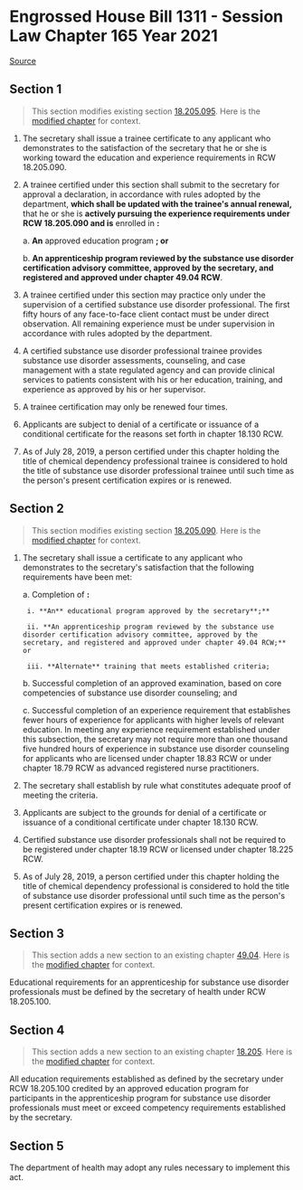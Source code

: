 # Engrossed House Bill 1311 - Session Law Chapter 165 Year 2021

[Source](http://lawfilesext.leg.wa.gov/biennium/2021-22/Xml/Bills/Session%20Laws/House/1311.SL.xml)
## Section 1
> This section modifies existing section [18.205.095](/rcw/18_businesses_and_professions/18.205_substance_use_disorder_professionals.md). Here is the [modified chapter](rcw/18_businesses_and_professions/18.205_substance_use_disorder_professionals.md) for context.

1. The secretary shall issue a trainee certificate to any applicant who demonstrates to the satisfaction of the secretary that he or she is working toward the education and experience requirements in RCW 18.205.090.

2. A trainee certified under this section shall submit to the secretary for approval a declaration, in accordance with rules adopted by the department, **which shall be updated with the trainee's annual renewal,** that he or she is **actively pursuing the experience requirements under RCW 18.205.090 and is** enrolled in **:**

    a. **An** approved education program **; or**

    b. **An apprenticeship program reviewed by the substance use disorder certification advisory committee, approved by the secretary, and registered and approved under chapter 49.04 RCW**.

3. A trainee certified under this section may practice only under the supervision of a certified substance use disorder professional. The first fifty hours of any face-to-face client contact must be under direct observation. All remaining experience must be under supervision in accordance with rules adopted by the department.

4. A certified substance use disorder professional trainee provides substance use disorder assessments, counseling, and case management with a state regulated agency and can provide clinical services to patients consistent with his or her education, training, and experience as approved by his or her supervisor.

5. A trainee certification may only be renewed four times.

6. Applicants are subject to denial of a certificate or issuance of a conditional certificate for the reasons set forth in chapter 18.130 RCW.

7. As of July 28, 2019, a person certified under this chapter holding the title of chemical dependency professional trainee is considered to hold the title of substance use disorder professional trainee until such time as the person's present certification expires or is renewed.


## Section 2
> This section modifies existing section [18.205.090](/rcw/18_businesses_and_professions/18.205_substance_use_disorder_professionals.md). Here is the [modified chapter](rcw/18_businesses_and_professions/18.205_substance_use_disorder_professionals.md) for context.

1. The secretary shall issue a certificate to any applicant who demonstrates to the secretary's satisfaction that the following requirements have been met:

    a. Completion of **:**

        i. **An** educational program approved by the secretary**;**

        ii. **An apprenticeship program reviewed by the substance use disorder certification advisory committee, approved by the secretary, and registered and approved under chapter 49.04 RCW;** or

        iii. **Alternate** training that meets established criteria;

    b. Successful completion of an approved examination, based on core competencies of substance use disorder counseling; and

    c. Successful completion of an experience requirement that establishes fewer hours of experience for applicants with higher levels of relevant education. In meeting any experience requirement established under this subsection, the secretary may not require more than one thousand five hundred hours of experience in substance use disorder counseling for applicants who are licensed under chapter 18.83 RCW or under chapter 18.79 RCW as advanced registered nurse practitioners.

2. The secretary shall establish by rule what constitutes adequate proof of meeting the criteria.

3. Applicants are subject to the grounds for denial of a certificate or issuance of a conditional certificate under chapter 18.130 RCW.

4. Certified substance use disorder professionals shall not be required to be registered under chapter 18.19 RCW or licensed under chapter 18.225 RCW.

5. As of July 28, 2019, a person certified under this chapter holding the title of chemical dependency professional is considered to hold the title of substance use disorder professional until such time as the person's present certification expires or is renewed.


## Section 3
> This section adds a new section to an existing chapter [49.04](/rcw/49_labor_regulations/49.04_apprenticeship.md). Here is the [modified chapter](rcw/49_labor_regulations/49.04_apprenticeship.md) for context.

Educational requirements for an apprenticeship for substance use
disorder professionals must be defined by the secretary of health
under RCW 18.205.100.


## Section 4
> This section adds a new section to an existing chapter [18.205](/rcw/18_businesses_and_professions/18.205_substance_use_disorder_professionals.md). Here is the [modified chapter](rcw/18_businesses_and_professions/18.205_substance_use_disorder_professionals.md) for context.

All education requirements established as defined by the secretary under RCW 18.205.100 credited by an approved education program for participants in the apprenticeship program for substance use disorder professionals must meet or exceed competency requirements established by the secretary.


## Section 5
The department of health may adopt any rules necessary to implement this act.

